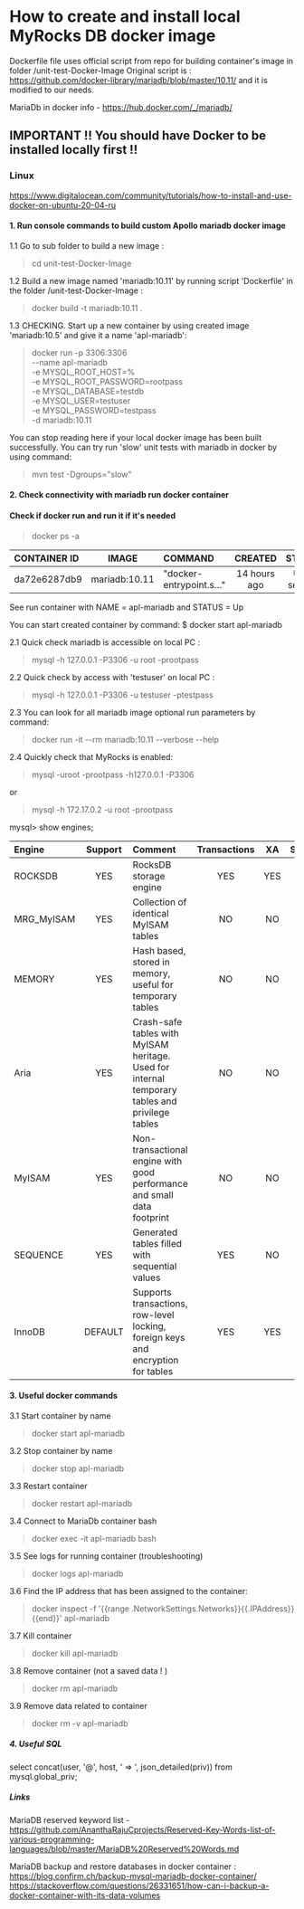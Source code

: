# How to create and install local MyRocks DB docker image

Dockerfile file uses official script from repo
for building container's image in folder 
/unit-test-Docker-Image
Original script is :
https://github.com/docker-library/mariadb/blob/master/10.11/
and it is modified to our needs. 

MariaDb in docker info - https://hub.docker.com/_/mariadb/

##  IMPORTANT !! You should have Docker to be installed locally first !!

### Linux

https://www.digitalocean.com/community/tutorials/how-to-install-and-use-docker-on-ubuntu-20-04-ru

#### 1. Run console commands to build custom Apollo mariadb docker image

1.1 Go to sub folder to build a new image :

> cd unit-test-Docker-Image


1.2 Build a new image named 'mariadb:10.11' by running script 'Dockerfile' in the folder /unit-test-Docker-Image :

> docker build -t mariadb:10.11 .


1.3 CHECKING. Start up a new container by using created image 'mariadb:10.5' and give it a name 'apl-mariadb':

> docker run -p 3306:3306 \
    --name apl-mariadb \
    -e MYSQL_ROOT_HOST=% \
    -e MYSQL_ROOT_PASSWORD=rootpass \
    -e MYSQL_DATABASE=testdb \
    -e MYSQL_USER=testuser \
    -e MYSQL_PASSWORD=testpass \
    -d mariadb:10.11

You can stop reading here if your local docker image has been built successfully. You can try run 'slow' unit tests with mariadb in docker by using command:

> mvn test -Dgroups="slow" 

#### 2. Check connectivity with mariadb run docker container  

#### Check if docker run and run it if it's needed

> docker ps -a

| CONTAINER ID |     IMAGE     | COMMAND | CREATED | STATUS | PORTS | NAMES |
|:---|:-------------:|:---|:---:|:---:|:---:|:---:|
| da72e6287db9 | mariadb:10.11 | "docker-entrypoint.s…" | 14 hours ago | Up 1 second | 0.0.0.0:3306->3306/tcp | apl-mariadb |

See run container with NAME = apl-mariadb and STATUS = Up

You can start created container by command: $ docker start apl-mariadb 

2.1 Quick check mariadb is accessible on local PC :

> mysql -h 127.0.0.1 -P3306 -u root -prootpass

2.2 Quick check by access with 'testuser' on local PC :

> mysql -h 127.0.0.1 -P3306 -u testuser -ptestpass

2.3 You can look for all mariadb image optional run parameters by command:

> docker run -it --rm mariadb:10.11 --verbose --help

2.4 Quickly check that MyRocks is enabled:

> mysql -uroot -prootpass -h127.0.0.1 -P3306

or 

> mysql -h 172.17.0.2 -u root -prootpass

mysql> show engines;

| Engine | Support | Comment | Transactions | XA | Savepoints |
|:---|:---:|:---|:---:|:---:|:---:|
| ROCKSDB            | YES     | RocksDB storage engine                                                                          | YES          | YES  | YES        |
| MRG_MyISAM         | YES     | Collection of identical MyISAM tables                                                           | NO           | NO   | NO         |
| MEMORY             | YES     | Hash based, stored in memory, useful for temporary tables                                       | NO           | NO   | NO         |
| Aria               | YES     | Crash-safe tables with MyISAM heritage. Used for internal temporary tables and privilege tables | NO           | NO   | NO         |
| MyISAM             | YES     | Non-transactional engine with good performance and small data footprint                         | NO           | NO   | NO         |
| SEQUENCE           | YES     | Generated tables filled with sequential values                                                  | YES          | NO   | YES        |
| InnoDB             | DEFAULT | Supports transactions, row-level locking, foreign keys and encryption for tables                | YES          | YES  | YES        |
 

#### 3. Useful docker commands

3.1 Start container by name

> docker start apl-mariadb

3.2 Stop container by name

> docker stop apl-mariadb

3.3 Restart container

> docker restart apl-mariadb

3.4 Connect to MariaDb container bash

> docker exec -it apl-mariadb bash

3.5 See logs for running container (troubleshooting) 

> docker logs apl-mariadb

3.6 Find the IP address that has been assigned to the container:
    
> docker inspect -f '{{range .NetworkSettings.Networks}}{{.IPAddress}}{{end}}' apl-mariadb

3.7 Kill container

> docker kill apl-mariadb

3.8 Remove container (not a saved data ! )

> docker rm apl-mariadb

3.9 Remove data related to container

> docker rm -v apl-mariadb

##### 4. Useful SQL

select concat(user, '@', host, ' => ', json_detailed(priv)) from mysql.global_priv;

##### Links

MariaDB reserved keyword list - https://github.com/AnanthaRajuCprojects/Reserved-Key-Words-list-of-various-programming-languages/blob/master/MariaDB%20Reserved%20Words.md

MariaDB backup and restore databases in docker container :
https://blog.confirm.ch/backup-mysql-mariadb-docker-container/
https://stackoverflow.com/questions/26331651/how-can-i-backup-a-docker-container-with-its-data-volumes

